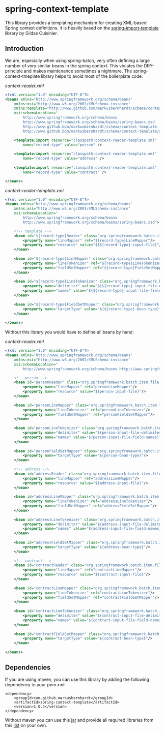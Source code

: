 spring-context-template
=======================

This library provides a templating mechanism for creating XML-based Spring context definitions. It is heavily based on the 
[spring-import-template](https://github.com/hikage/spring-import-template/blob/master/pom.xml) library by Gildas Cuisinier.

Introduction
------------

We are, especially when using spring-batch, very often defining a large number of very similar beans in the spring
context. This violates the DRY-principle and makes maintenance sometimes a nightmare. The spring-context-tmeplate library
helps to avoid most of the boilerplate code:

*context-reader.xml*
```xml
<?xml version="1.0" encoding="UTF-8"?>
<beans xmlns="http://www.springframework.org/schema/beans"
	xmlns:xsi="http://www.w3.org/2001/XMLSchema-instance"
	xmlns:template="http://www.github.bom/markusbernhardt/schema/context-template"
	xsi:schemaLocation="
		http://www.springframework.org/schema/beans
		http://www.springframework.org/schema/beans/spring-beans.xsd
		http://www.github.bom/markusbernhardt/schema/context-template
		http://www.github.bom/markusbernhardt/schema/context-template/spring-context-template.xsd">

	<template:import resource="classpath:context-reader-template.xml" 
	    name="record-type" value="person" />
	    
	<template:import resource="classpath:context-reader-template.xml" 
	    name="record-type" value="address" />
	    
	<template:import resource="classpath:context-reader-template.xml" 
	    name="record-type" value="contract" />

</beans>
```

*context-reader-template.xml*
```xml
<?xml version="1.0" encoding="UTF-8"?>
<beans xmlns="http://www.springframework.org/schema/beans"
	xmlns:xsi="http://www.w3.org/2001/XMLSchema-instance"
	xsi:schemaLocation="
	    http://www.springframework.org/schema/beans
	    http://www.springframework.org/schema/beans/spring-beans.xsd">

    <!-- template -->
	<bean id="${record-type}Reader" class="org.springframework.batch.item.file.FlatFileItemReader">
	    <property name="lineMapper" ref="${record-type}LineMapper"/>
	    <property name="resource" value="${${record-type}-input-file}"/>
	</bean>
	
	<bean id="${record-type}LineMapper" class="org.springframework.batch.item.file.mapping.DefaultLineMapper">
        <property name="lineTokenizer" ref="${record-type}LineTokenizer"/>
        <property name="fieldSetMapper" ref="${record-type}FieldSetMapper"/>
	</bean>
        
    <bean id="${record-type}LineTokenizer" class="org.springframework.batch.item.file.transform.DelimitedLineTokenizer">
	    <property name="delimiter" value="${${record-type}-input-file-delimiter}"/>
	    <property name="names" value="${${record-type}-input-file-field-names}"/>
	</bean>
    
    <bean id="${record-type}FieldSetMapper" class="org.springframework.batch.item.file.mapping.BeanWrapperFieldSetMapper">
	    <property name="targetType" value="${${record-type}-bean-type}"/>
    </bean>
            
</beans>
```

Without this library you would have to define all beans by hand:

*context-reader.xml*
```xml
<?xml version="1.0" encoding="UTF-8"?>
<beans xmlns="http://www.springframework.org/schema/beans"
	xmlns:xsi="http://www.w3.org/2001/XMLSchema-instance"
	xsi:schemaLocation="
	    http://www.springframework.org/schema/beans http://www.springframework.org/schema/beans/spring-beans.xsd">

    <!-- person -->
	<bean id="personReader" class="org.springframework.batch.item.file.FlatFileItemReader">
	    <property name="lineMapper" ref="personLineMapper"/>
	    <property name="resource" value="${person-input-file}"/>
	</bean>
	
	<bean id="personLineMapper" class="org.springframework.batch.item.file.mapping.DefaultLineMapper">
        <property name="lineTokenizer" ref="personLineTokenizer"/>
        <property name="fieldSetMapper" ref="personFieldSetMapper"/>
	</bean>
        
    <bean id="personLineTokenizer" class="org.springframework.batch.item.file.transform.DelimitedLineTokenizer">
	    <property name="delimiter" value="${person-input-file-delimiter}"/>
	    <property name="names" value="${person-input-file-field-names}"/>
	</bean>
    
    <bean id="personFieldSetMapper" class="org.springframework.batch.item.file.mapping.BeanWrapperFieldSetMapper">
	    <property name="targetType" value="${person-bean-type}"/>
    </bean>
            
    <!-- address -->
	<bean id="addressReader" class="org.springframework.batch.item.file.FlatFileItemReader">
	    <property name="lineMapper" ref="addressLineMapper"/>
	    <property name="resource" value="${address-input-file}"/>
	</bean>
	
	<bean id="addressLineMapper" class="org.springframework.batch.item.file.mapping.DefaultLineMapper">
        <property name="lineTokenizer" ref="addressLineTokenizer"/>
        <property name="fieldSetMapper" ref="addressFieldSetMapper"/>
	</bean>
        
    <bean id="addressLineTokenizer" class="org.springframework.batch.item.file.transform.DelimitedLineTokenizer">
	    <property name="delimiter" value="${address-input-file-delimiter}"/>
	    <property name="names" value="${address-input-file-field-names}"/>
	</bean>
    
    <bean id="addressFieldSetMapper" class="org.springframework.batch.item.file.mapping.BeanWrapperFieldSetMapper">
	    <property name="targetType" value="${address-bean-type}"/>
    </bean>
            
    <!-- contract -->
	<bean id="contractReader" class="org.springframework.batch.item.file.FlatFileItemReader">
	    <property name="lineMapper" ref="contractLineMapper"/>
	    <property name="resource" value="${contract-input-file}"/>
	</bean>
	
	<bean id="contractLineMapper" class="org.springframework.batch.item.file.mapping.DefaultLineMapper">
        <property name="lineTokenizer" ref="contractLineTokenizer"/>
        <property name="fieldSetMapper" ref="contractFieldSetMapper"/>
	</bean>
        
    <bean id="contractLineTokenizer" class="org.springframework.batch.item.file.transform.DelimitedLineTokenizer">
	    <property name="delimiter" value="${contract-input-file-delimiter}"/>
	    <property name="names" value="${contract-input-file-field-names}"/>
	</bean>
    
    <bean id="contractFieldSetMapper" class="org.springframework.batch.item.file.mapping.BeanWrapperFieldSetMapper">
	    <property name="targetType" value="${contract-bean-type}"/>
    </bean>
            
</beans>
```

Dependencies
------------

If you are using maven, you can use this library by adding the following dependency to your pom.xml:

    <dependency>
        <groupId>com.github.markusbernhardt</groupId>
        <artifactId>spring-context-template</artifactId>
        <version>1.0.4</version>
    </dependency>

Without maven you can use this [jar](http://search.maven.org/remotecontent?filepath=com/github/markusbernhardt/spring-context-template/1.0.0/spring-context-template-1.0.0.jar) and provide all required libraries from this [list](DEPENDENCIES.md) on your own.
